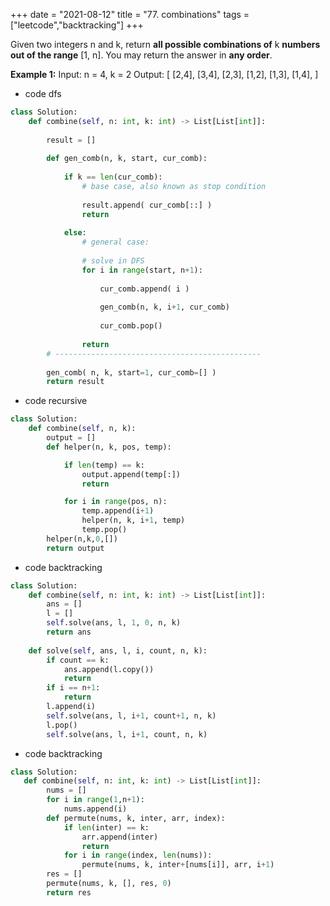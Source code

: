 
+++
date = "2021-08-12"
title = "77. combinations"
tags = ["leetcode","backtracking"]
+++

Given two integers n and k, return __all possible combinations of__ k __numbers out of the range__ [1, n].
You may return the answer in **any order**.
 
**Example 1:**
Input: n = 4, k = 2 Output: [ [2,4], [3,4], [2,3], [1,2], [1,3], [1,4], ]

- code dfs
```py
class Solution:
    def combine(self, n: int, k: int) -> List[List[int]]:
        
        result = []
        
        def gen_comb(n, k, start, cur_comb):
            
            if k == len(cur_comb):
                # base case, also known as stop condition        
                
                result.append( cur_comb[::] )
                return
            
            else:
                # general case:
                
                # solve in DFS
                for i in range(start, n+1):
                    
                    cur_comb.append( i )
                    
                    gen_comb(n, k, i+1, cur_comb)
                    
                    cur_comb.pop()
                
                return
        # ----------------------------------------------
        
        gen_comb( n, k, start=1, cur_comb=[] )
        return result

```
- code recursive
```py
class Solution:
    def combine(self, n, k):
        output = []
        def helper(n, k, pos, temp):

            if len(temp) == k:
                output.append(temp[:])
                return

            for i in range(pos, n):
                temp.append(i+1)
                helper(n, k, i+1, temp)
                temp.pop()
        helper(n,k,0,[])
        return output

```
- code backtracking
```py
class Solution:
    def combine(self, n: int, k: int) -> List[List[int]]:
        ans = []
        l = []
        self.solve(ans, l, 1, 0, n, k)
        return ans
        
    def solve(self, ans, l, i, count, n, k):
        if count == k:
            ans.append(l.copy())
            return
        if i == n+1:
            return
        l.append(i)
        self.solve(ans, l, i+1, count+1, n, k)
        l.pop()
        self.solve(ans, l, i+1, count, n, k)
```
- code backtracking
```py
class Solution:
   def combine(self, n: int, k: int) -> List[List[int]]:
        nums = []
        for i in range(1,n+1): 
            nums.append(i)
        def permute(nums, k, inter, arr, index): 
            if len(inter) == k: 
                arr.append(inter)
                return
            for i in range(index, len(nums)):
                permute(nums, k, inter+[nums[i]], arr, i+1)
        res = []
        permute(nums, k, [], res, 0)
        return res



```

